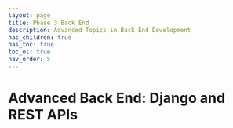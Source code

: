 ```yaml
---
layout: page
title: Phase 3 Back End
description: Advanced Topics in Back End Development
has_children: true
has_toc: true
toc_ol: true
nav_order: 5
---
```

<!-- markdownlint-disable single-h1 -->
# Advanced Back End: Django and REST APIs

